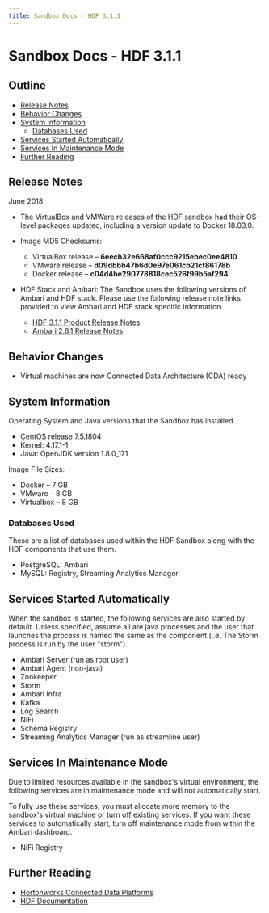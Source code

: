```yaml
---
title: Sandbox Docs - HDF 3.1.1
---
```


# Sandbox Docs - HDF 3.1.1

## Outline

-   [Release Notes](#release-notes)
-   [Behavior Changes](#behavior-changes)
-   [System Information](#system-information)
    -   [Databases Used](#databases-used)
-   [Services Started Automatically](#services-started-automatically)
-   [Services In Maintenance Mode](#services-in-maintenance-mode)
-   [Further Reading](#further-reading)

## Release Notes

June 2018

-   The VirtualBox and VMWare releases of the HDF sandbox had their OS-level packages updated, including a version update to Docker 18.03.0.

-   Image MD5 Checksums:
    -   VirtualBox release – **6eecb32e668af0ccc9215ebec0ee4810**
    -   VMware release – **d09dbbb47b6d0e97e061cb21cf86178b**
    -   Docker release – **c04d4be290778818cec526f99b5af294**

-   HDF Stack and Ambari: The Sandbox uses the following versions of Ambari and HDF stack. Please use the following release note links provided to view Ambari and HDF stack specific information.
    -   [HDF 3.1.1 Product Release Notes](https://docs.hortonworks.com/HDPDocuments/HDF3/HDF-3.1.1/bk_release-notes/content/ch_hdf_relnotes.html)
    -   [Ambari 2.6.1 Release Notes](https://docs.hortonworks.com/HDPDocuments/Ambari-2.6.1.0/bk_ambari-release-notes/content/ch_relnotes-ambari-2.6.1.0.html)

## Behavior Changes

-   Virtual machines are now Connected Data Architecture (CDA) ready

## System Information

Operating System and Java versions that the Sandbox has installed.
-   CentOS release 7.5.1804
-   Kernel: 4.17.1-1
-   Java: OpenJDK version 1.8.0_171

Image File Sizes:
-   Docker – 7 GB
-   VMware – 8 GB
-   Virtualbox – 8 GB

### Databases Used

These are a list of databases used within the HDF Sandbox along with the HDF components that use them.

-   PostgreSQL: Ambari
-   MySQL: Registry, Streaming Analytics Manager

## Services Started Automatically

When the sandbox is started, the following services are also started by default. Unless specified, assume all are java processes and the user that launches the process is named the same as the component (i.e. The Storm process is run by the user "storm").

-   Ambari Server (run as root user)
-   Ambari Agent (non-java)
-   Zookeeper
-   Storm
-   Ambari Infra
-   Kafka
-   Log Search
-   NiFi
-   Schema Registry
-   Streaming Analytics Manager (run as streamline user)

## Services In Maintenance Mode

Due to limited resources available in the sandbox's virtual environment, the following services are in maintenance mode and will not automatically start.

To fully use these services, you must allocate more memory to the sandbox's virtual machine or turn off existing services.  If you want these services to automatically start, turn off maintenance mode from within the Ambari dashboard.

-   NiFi Registry

## Further Reading
-   [Hortonworks Connected Data Platforms](https://hortonworks.com/products/data-platforms/)
-   [HDF Documentation](https://docs.hortonworks.com/HDPDocuments/HDF3/HDF-3.1.1/index.html)
